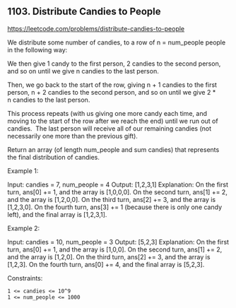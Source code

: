 ## 1103. Distribute Candies to People

https://leetcode.com/problems/distribute-candies-to-people

We distribute some number of candies, to a row of n = num_people people in the following way:

We then give 1 candy to the first person, 2 candies to the second person, and so on until we give n candies to the last person.

Then, we go back to the start of the row, giving n + 1 candies to the first person, n + 2 candies to the second person, and so on until we give 2 \* n candies to the last person.

This process repeats (with us giving one more candy each time, and moving to the start of the row after we reach the end) until we run out of candies.  The last person will receive all of our remaining candies (not necessarily one more than the previous gift).

Return an array (of length num_people and sum candies) that represents the final distribution of candies.

Example 1:

Input: candies = 7, num_people = 4
Output: [1,2,3,1]
Explanation:
On the first turn, ans[0] += 1, and the array is [1,0,0,0].
On the second turn, ans[1] += 2, and the array is [1,2,0,0].
On the third turn, ans[2] += 3, and the array is [1,2,3,0].
On the fourth turn, ans[3] += 1 (because there is only one candy left), and the final array is [1,2,3,1].

Example 2:

Input: candies = 10, num_people = 3
Output: [5,2,3]
Explanation:
On the first turn, ans[0] += 1, and the array is [1,0,0].
On the second turn, ans[1] += 2, and the array is [1,2,0].
On the third turn, ans[2] += 3, and the array is [1,2,3].
On the fourth turn, ans[0] += 4, and the final array is [5,2,3].

Constraints:

    1 <= candies <= 10^9
    1 <= num_people <= 1000

